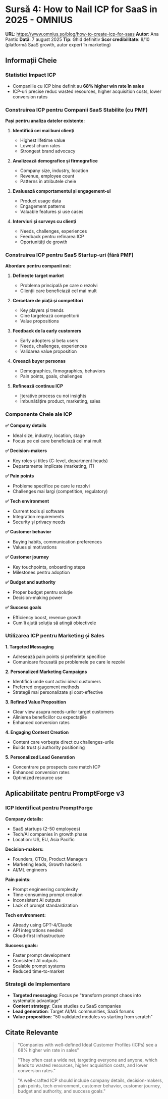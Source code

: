 # Sursă 4: How to Nail ICP for SaaS in 2025 - OMNIUS

**URL**: https://www.omnius.so/blog/how-to-create-icp-for-saas
**Autor**: Ana Pantic
**Dată**: 7 august 2025
**Tip**: Ghid definitiv
**Scor credibilitate**: 8/10 (platformă SaaS growth, autor expert în marketing)

## Informații Cheie

### Statistici Impact ICP
- Companiile cu ICP bine definit au **68% higher win rate în sales**
- ICP-uri precise reduc wasted resources, higher acquisition costs, lower conversion rates

### Construirea ICP pentru Companii SaaS Stabilite (cu PMF)

**Pași pentru analiza datelor existente:**
1. **Identifică cei mai buni clienți**
   - Highest lifetime value
   - Lowest churn rates  
   - Strongest brand advocacy

2. **Analizează demografice și firmografice**
   - Company size, industry, location
   - Revenue, employee count
   - Patterns în atributele cheie

3. **Evaluează comportamentul și engagement-ul**
   - Product usage data
   - Engagement patterns
   - Valuable features și use cases

4. **Interviuri și surveys cu clienți**
   - Needs, challenges, experiences
   - Feedback pentru refinarea ICP
   - Oportunități de growth

### Construirea ICP pentru SaaS Startup-uri (fără PMF)

**Abordare pentru companii noi:**
1. **Definește target market**
   - Problema principală pe care o rezolvi
   - Clienții care beneficiază cel mai mult

2. **Cercetare de piață și competitori**
   - Key players și trends
   - Cine targetează competitorii
   - Value propositions

3. **Feedback de la early customers**
   - Early adopters și beta users
   - Needs, challenges, experiences
   - Validarea value proposition

4. **Creează buyer personas**
   - Demographics, firmographics, behaviors
   - Pain points, goals, challenges

5. **Refinează continuu ICP**
   - Iterative process cu noi insights
   - Îmbunătățire product, marketing, sales

### Componente Cheie ale ICP

**✅ Company details**
- Ideal size, industry, location, stage
- Focus pe cei care beneficiază cel mai mult

**✅ Decision-makers**
- Key roles și titles (C-level, department heads)
- Departamente implicate (marketing, IT)

**✅ Pain points**
- Probleme specifice pe care le rezolvi
- Challenges mai largi (competition, regulatory)

**✅ Tech environment**
- Current tools și software
- Integration requirements
- Security și privacy needs

**✅ Customer behavior**
- Buying habits, communication preferences
- Values și motivations

**✅ Customer journey**
- Key touchpoints, onboarding steps
- Milestones pentru adoption

**✅ Budget and authority**
- Proper budget pentru soluție
- Decision-making power

**✅ Success goals**
- Efficiency boost, revenue growth
- Cum îi ajută soluția să atingă obiectivele

### Utilizarea ICP pentru Marketing și Sales

**1. Targeted Messaging**
- Adresează pain points și preferințe specifice
- Comunicare focusată pe problemele pe care le rezolvi

**2. Personalized Marketing Campaigns**
- Identifică unde sunt activi ideal customers
- Preferred engagement methods
- Strategii mai personalizate și cost-effective

**3. Refined Value Proposition**
- Clear view asupra needs-urilor target customers
- Alinierea beneficiilor cu expectațiile
- Enhanced conversion rates

**4. Engaging Content Creation**
- Content care vorbește direct cu challenges-urile
- Builds trust și authority positioning

**5. Personalized Lead Generation**
- Concentrare pe prospects care match ICP
- Enhanced conversion rates
- Optimized resource use

## Aplicabilitate pentru PromptForge v3

### ICP Identificat pentru PromptForge
**Company details:**
- SaaS startups (2-50 employees)
- Tech/AI companies în growth phase
- Location: US, EU, Asia Pacific

**Decision-makers:**
- Founders, CTOs, Product Managers
- Marketing leads, Growth hackers
- AI/ML engineers

**Pain points:**
- Prompt engineering complexity
- Time-consuming prompt creation
- Inconsistent AI outputs
- Lack of prompt standardization

**Tech environment:**
- Already using GPT-4/Claude
- API integrations needed
- Cloud-first infrastructure

**Success goals:**
- Faster prompt development
- Consistent AI outputs
- Scalable prompt systems
- Reduced time-to-market

### Strategii de Implementare
- **Targeted messaging**: Focus pe "transform prompt chaos into systematic advantage"
- **Content strategy**: Case studies cu SaaS companies
- **Lead generation**: Target AI/ML communities, SaaS forums
- **Value proposition**: "50 validated modules vs starting from scratch"

## Citate Relevante

> "Companies with well-defined Ideal Customer Profiles (ICPs) see a 68% higher win rate in sales"

> "They often cast a wide net, targeting everyone and anyone, which leads to wasted resources, higher acquisition costs, and lower conversion rates."

> "A well-crafted ICP should include company details, decision-makers, pain points, tech environment, customer behavior, customer journey, budget and authority, and success goals."

